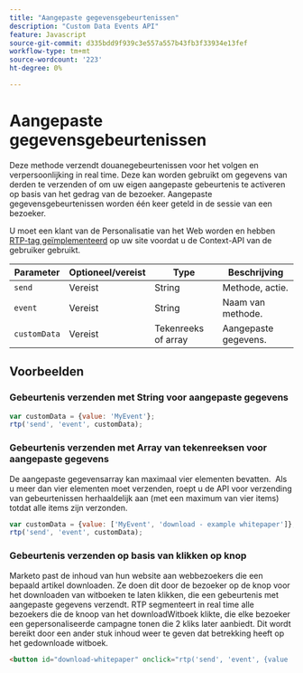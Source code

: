 ```yaml
---
title: "Aangepaste gegevensgebeurtenissen"
description: "Custom Data Events API"
feature: Javascript
source-git-commit: d335bdd9f939c3e557a557b43fb3f33934e13fef
workflow-type: tm+mt
source-wordcount: '223'
ht-degree: 0%

---
```



# Aangepaste gegevensgebeurtenissen

Deze methode verzendt douanegebeurtenissen voor het volgen en verpersoonlijking in real time. Deze kan worden gebruikt om gegevens van derden te verzenden of om uw eigen aangepaste gebeurtenis te activeren op basis van het gedrag van de bezoeker. Aangepaste gegevensgebeurtenissen worden één keer geteld in de sessie van een bezoeker.

U moet een klant van de Personalisatie van het Web worden en hebben [RTP-tag geïmplementeerd](https://experienceleague.adobe.com/en/docs/marketo/using/product-docs/web-personalization/rtp-tag-implementation/deploy-the-rtp-javascript) op uw site voordat u de Context-API van de gebruiker gebruikt.

| Parameter | Optioneel/vereist | Type | Beschrijving |
|---|---|---|---|
| `send` | Vereist | String | Methode, actie. |
| `event` | Vereist | String | Naam van methode. |
| `customData` | Vereist | Tekenreeks of array | Aangepaste gegevens. |

## Voorbeelden

### Gebeurtenis verzenden met String voor aangepaste gegevens

```javascript
var customData = {value: 'MyEvent'};
rtp('send', 'event', customData);
```

### Gebeurtenis verzenden met Array van tekenreeksen voor aangepaste gegevens

De aangepaste gegevensarray kan maximaal vier elementen bevatten.  Als u meer dan vier elementen moet verzenden, roept u de API voor verzending van gebeurtenissen herhaaldelijk aan (met een maximum van vier items) totdat alle items zijn verzonden.

```javascript
var customData = {value: ['MyEvent', 'download - example whitepaper']};
rtp('send', 'event', customData);
```

### Gebeurtenis verzenden op basis van klikken op knop

Marketo past de inhoud van hun website aan webbezoekers die een bepaald artikel downloaden. Ze doen dit door de bezoeker op de knop voor het downloaden van witboeken te laten klikken, die een gebeurtenis met aangepaste gegevens verzendt. RTP segmenteert in real time alle bezoekers die de knoop van het downloadWitboek klikte, die elke bezoeker een gepersonaliseerde campagne tonen die 2 kliks later aanbiedt. Dit wordt bereikt door een ander stuk inhoud weer te geven dat betrekking heeft op het gedownloade witboek.

```html
<button id="download-whitepaper" onclick="rtp('send', 'event', {value :'download - example whitepaper'})">Download</button>
```
